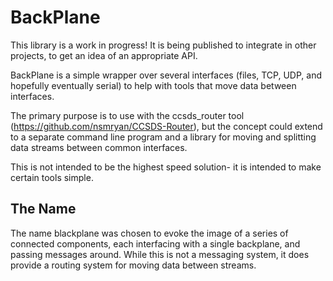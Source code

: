 # BackPlane
This library is a work in progress! It is being published to integrate in other
projects, to get an idea of an appropriate API.


BackPlane is a simple wrapper over several interfaces (files, TCP, UDP, and hopefully
eventually serial) to help with tools that move data between interfaces.


The primary purpose is to use with the ccsds_router tool (https://github.com/nsmryan/CCSDS-Router),
but the concept could extend to a separate command line program and a library
for moving and splitting data streams between common interfaces.


This is not intended to be the highest speed solution- it is intended to make certain
tools simple.


## The Name
The name blackplane was chosen to evoke the image of a series of connected components,
each interfacing with a single backplane, and passing messages around. While this
is not a messaging system, it does provide a routing system for moving data
between streams.
